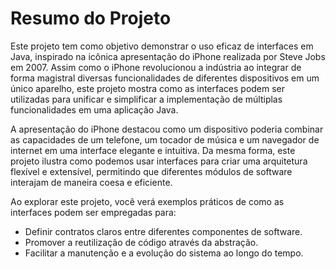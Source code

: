 # Resumo do Projeto

Este projeto tem como objetivo demonstrar o uso eficaz de interfaces em Java, inspirado na icônica apresentação do iPhone realizada por Steve Jobs em 2007. Assim como o iPhone revolucionou a indústria ao integrar de forma magistral diversas funcionalidades de diferentes dispositivos em um único aparelho, este projeto mostra como as interfaces podem ser utilizadas para unificar e simplificar a implementação de múltiplas funcionalidades em uma aplicação Java.

A apresentação do iPhone destacou como um dispositivo poderia combinar as capacidades de um telefone, um tocador de música e um navegador de internet em uma interface elegante e intuitiva. Da mesma forma, este projeto ilustra como podemos usar interfaces para criar uma arquitetura flexível e extensível, permitindo que diferentes módulos de software interajam de maneira coesa e eficiente.

Ao explorar este projeto, você verá exemplos práticos de como as interfaces podem ser empregadas para:

- Definir contratos claros entre diferentes componentes de software.
- Promover a reutilização de código através da abstração.
- Facilitar a manutenção e a evolução do sistema ao longo do tempo.